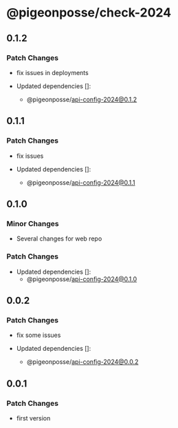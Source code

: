 # @pigeonposse/check-2024

## 0.1.2

### Patch Changes

- fix issues in deployments

- Updated dependencies []:
  - @pigeonposse/api-config-2024@0.1.2

## 0.1.1

### Patch Changes

- fix issues

- Updated dependencies []:
  - @pigeonposse/api-config-2024@0.1.1

## 0.1.0

### Minor Changes

- Several changes for web repo

### Patch Changes

- Updated dependencies []:
  - @pigeonposse/api-config-2024@0.1.0

## 0.0.2

### Patch Changes

- fix some issues

- Updated dependencies []:
  - @pigeonposse/api-config-2024@0.0.2

## 0.0.1

### Patch Changes

- first version
